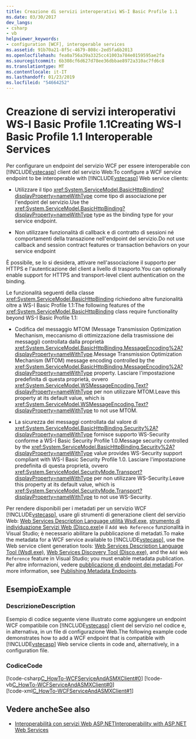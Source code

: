 ```yaml
---
title: Creazione di servizi interoperativi WS-I Basic Profile 1.1
ms.date: 03/30/2017
dev_langs:
- csharp
- vb
helpviewer_keywords:
- configuration [WCF], interoperable services
ms.assetid: 91b70a21-8f5c-4679-808c-2ed5fa6b2013
ms.openlocfilehash: fea0a756a39a3325cc41003a784e0159595ae2fa
ms.sourcegitcommit: 6b308cf6d627d78ee36dbbae8972a310ac7fd6c8
ms.translationtype: MT
ms.contentlocale: it-IT
ms.lasthandoff: 01/23/2019
ms.locfileid: "54664252"
---
```

# <a name="creating-ws-i-basic-profile-11-interoperable-services"></a><span data-ttu-id="8a958-102">Creazione di servizi interoperativi WS-I Basic Profile 1.1</span><span class="sxs-lookup"><span data-stu-id="8a958-102">Creating WS-I Basic Profile 1.1 Interoperable Services</span></span>
<span data-ttu-id="8a958-103">Per configurare un endpoint del servizio WCF per essere interoperabile con [!INCLUDE[vstecasp](../../../includes/vstecasp-md.md)] client del servizio Web:</span><span class="sxs-lookup"><span data-stu-id="8a958-103">To configure a WCF service endpoint to be interoperable with [!INCLUDE[vstecasp](../../../includes/vstecasp-md.md)] Web service clients:</span></span>  
  
-   <span data-ttu-id="8a958-104">Utilizzare il tipo <xref:System.ServiceModel.BasicHttpBinding?displayProperty=nameWithType> come tipo di associazione per l'endpoint del servizio.</span><span class="sxs-lookup"><span data-stu-id="8a958-104">Use the <xref:System.ServiceModel.BasicHttpBinding?displayProperty=nameWithType> type as the binding type for your service endpoint.</span></span>  
  
-   <span data-ttu-id="8a958-105">Non utilizzare funzionalità di callback e di contratto di sessioni né comportamenti della transazione nell'endpoint del servizio.</span><span class="sxs-lookup"><span data-stu-id="8a958-105">Do not use callback and session contract features or transaction behaviors on your service endpoint</span></span>  
  
 <span data-ttu-id="8a958-106">È possibile, se lo si desidera, attivare nell'associazione il supporto per HTTPS e l'autenticazione del client a livello di trasporto.</span><span class="sxs-lookup"><span data-stu-id="8a958-106">You can optionally enable support for HTTPS and transport-level client authentication on the binding.</span></span>  
  
 <span data-ttu-id="8a958-107">Le funzionalità seguenti della classe <xref:System.ServiceModel.BasicHttpBinding> richiedono altre funzionalità oltre a WS-I Basic Profile 1.1:</span><span class="sxs-lookup"><span data-stu-id="8a958-107">The following features of the <xref:System.ServiceModel.BasicHttpBinding> class require functionality beyond WS-I Basic Profile 1.1:</span></span>  
  
-   <span data-ttu-id="8a958-108">Codifica del messaggio MTOM (Message Transmission Optimization Mechanism, meccanismo di ottimizzazione della trasmissione dei messaggi) controllata dalla proprietà <xref:System.ServiceModel.BasicHttpBinding.MessageEncoding%2A?displayProperty=nameWithType>.</span><span class="sxs-lookup"><span data-stu-id="8a958-108">Message Transmission Optimization Mechanism (MTOM) message encoding controlled by the <xref:System.ServiceModel.BasicHttpBinding.MessageEncoding%2A?displayProperty=nameWithType> property.</span></span> <span data-ttu-id="8a958-109">Lasciare l'impostazione predefinita di questa proprietà, ovvero <xref:System.ServiceModel.WSMessageEncoding.Text?displayProperty=nameWithType> per non utilizzare MTOM.</span><span class="sxs-lookup"><span data-stu-id="8a958-109">Leave  this property at its default value, which is <xref:System.ServiceModel.WSMessageEncoding.Text?displayProperty=nameWithType> to not use MTOM.</span></span>  
  
-   <span data-ttu-id="8a958-110">La sicurezza dei messaggi controllata dal valore di <xref:System.ServiceModel.BasicHttpBinding.Security%2A?displayProperty=nameWithType> fornisce supporto WS-Security conforme a WS-I Basic Security Profile 1.0.</span><span class="sxs-lookup"><span data-stu-id="8a958-110">Message security controlled by the <xref:System.ServiceModel.BasicHttpBinding.Security%2A?displayProperty=nameWithType> value provides WS-Security support compliant with WS-I Basic Security Profile 1.0.</span></span> <span data-ttu-id="8a958-111">Lasciare l'impostazione predefinita di questa proprietà, ovvero <xref:System.ServiceModel.SecurityMode.Transport?displayProperty=nameWithType> per non utilizzare WS-Security.</span><span class="sxs-lookup"><span data-stu-id="8a958-111">Leave this property at its default value, which is <xref:System.ServiceModel.SecurityMode.Transport?displayProperty=nameWithType> to not use WS-Security.</span></span>  
  
 <span data-ttu-id="8a958-112">Per rendere disponibili per i metadati per un servizio WCF [!INCLUDE[vstecasp](../../../includes/vstecasp-md.md)], usare gli strumenti di generazione client del servizio Web: [Web Services Description Language utilità Wsdl.exe](https://docs.microsoft.com/previous-versions/dotnet/netframework-4.0/7h3ystb6%28v=vs.100%29), [strumento di individuazione Servizi Web (Disco.exe)](https://docs.microsoft.com/previous-versions/dotnet/netframework-4.0/cy2a3ybs%28v=vs.100%29)e il `Add Web Reference` funzionalità in Visual Studio; è necessario abilitare la pubblicazione di metadati.</span><span class="sxs-lookup"><span data-stu-id="8a958-112">To make the metadata for a WCF service available to [!INCLUDE[vstecasp](../../../includes/vstecasp-md.md)], use the Web service client generation tools: [Web Services Description Language Tool (Wsdl.exe)](https://docs.microsoft.com/previous-versions/dotnet/netframework-4.0/7h3ystb6%28v=vs.100%29), [Web Services Discovery Tool (Disco.exe)](https://docs.microsoft.com/previous-versions/dotnet/netframework-4.0/cy2a3ybs%28v=vs.100%29), and the `Add Web Reference` feature in Visual Studio; you must enable metadata publication.</span></span> <span data-ttu-id="8a958-113">Per altre informazioni, vedere [pubblicazione di endpoint dei metadati](../../../docs/framework/wcf/publishing-metadata-endpoints.md).</span><span class="sxs-lookup"><span data-stu-id="8a958-113">For more information, see [Publishing Metadata Endpoints](../../../docs/framework/wcf/publishing-metadata-endpoints.md).</span></span>  
  
## <a name="example"></a><span data-ttu-id="8a958-114">Esempio</span><span class="sxs-lookup"><span data-stu-id="8a958-114">Example</span></span>  
  
### <a name="description"></a><span data-ttu-id="8a958-115">Descrizione</span><span class="sxs-lookup"><span data-stu-id="8a958-115">Description</span></span>  
 <span data-ttu-id="8a958-116">Esempio di codice seguente viene illustrato come aggiungere un endpoint WCF compatibile con [!INCLUDE[vstecasp](../../../includes/vstecasp-md.md)] client del servizio nel codice e, in alternativa, in un file di configurazione Web.</span><span class="sxs-lookup"><span data-stu-id="8a958-116">The following example code demonstrates how to add a WCF endpoint that is compatible with [!INCLUDE[vstecasp](../../../includes/vstecasp-md.md)] Web service clients in code and, alternatively, in a configuration file.</span></span>  
  
### <a name="code"></a><span data-ttu-id="8a958-117">Codice</span><span class="sxs-lookup"><span data-stu-id="8a958-117">Code</span></span>  
 [!code-csharp[C_HowTo-WCFServiceAndASMXClient#0](../../../samples/snippets/csharp/VS_Snippets_CFX/c_howto-wcfserviceandasmxclient/cs/program.cs#0)]
 [!code-vb[C_HowTo-WCFServiceAndASMXClient#0](../../../samples/snippets/visualbasic/VS_Snippets_CFX/c_howto-wcfserviceandasmxclient/vb/program.vb#0)]  
 [!code-xml[C_HowTo-WCFServiceAndASMXClient#1](../../../samples/snippets/csharp/VS_Snippets_CFX/c_howto-wcfserviceandasmxclient/common/app.config#1)]  
  
## <a name="see-also"></a><span data-ttu-id="8a958-118">Vedere anche</span><span class="sxs-lookup"><span data-stu-id="8a958-118">See also</span></span>
- [<span data-ttu-id="8a958-119">Interoperabilità con servizi Web ASP.NET</span><span class="sxs-lookup"><span data-stu-id="8a958-119">Interoperability with ASP.NET Web Services</span></span>](../../../docs/framework/wcf/feature-details/interop-with-aspnet-web-services.md)
